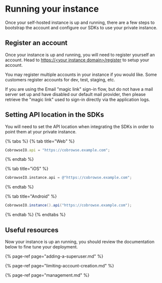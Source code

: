 # Running your instance

Once your self-hosted instance is up and running, there are a few steps to bootstrap the account and configure our SDKs to use your private instance.

## Register an account

Once your instance is up and running, you will need to register yourself an account. Head to [https://&lt;your instance domain&gt;/register](https://cobrowse.io/register) to setup your account. 

You may register multiple accounts in your instance if you would like. Some customers register accounts for dev, test, staging, etc. 

If you are using the Email "magic link" sign-in flow, but do not have a mail server set up and have disabled our default mail provider, then please  retrieve the "magic link" used to sign-in directly via the application logs. 

## Setting API location in the SDKs

You will need to set the API location when integrating the SDKs in order to point them at your private instance.

{% tabs %}
{% tab title="Web" %}
```javascript
CobrowseIO.api = "https://cobrowse.example.com";
```
{% endtab %}

{% tab title="iOS" %}
```objectivec
CobrowseIO.instance.api = @"https://cobrowse.example.com";
```
{% endtab %}

{% tab title="Android" %}
```java
CobrowseIO.instance().api("https://cobrowse.example.com");
```
{% endtab %}
{% endtabs %}

## Useful resources

Now your instance is up an running, you should review the documentation below to fine tune your deployment.

{% page-ref page="adding-a-superuser.md" %}

{% page-ref page="limiting-account-creation.md" %}

{% page-ref page="management.md" %}



